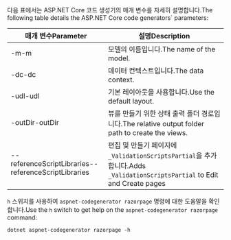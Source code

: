 <a name="codegenerator"></a> <span data-ttu-id="138c1-101">다음 표에서는 ASP.NET Core 코드 생성기의 매개 변수를 자세히 설명합니다.</span><span class="sxs-lookup"><span data-stu-id="138c1-101">The following table details the ASP.NET Core code generators\` parameters:</span></span>

| <span data-ttu-id="138c1-102">매개 변수</span><span class="sxs-lookup"><span data-stu-id="138c1-102">Parameter</span></span>               | <span data-ttu-id="138c1-103">설명</span><span class="sxs-lookup"><span data-stu-id="138c1-103">Description</span></span>|
| ----------------- | ------------ |
| <span data-ttu-id="138c1-104">-m</span><span class="sxs-lookup"><span data-stu-id="138c1-104">-m</span></span>  | <span data-ttu-id="138c1-105">모델의 이름입니다.</span><span class="sxs-lookup"><span data-stu-id="138c1-105">The name of the model.</span></span> |
| <span data-ttu-id="138c1-106">-dc</span><span class="sxs-lookup"><span data-stu-id="138c1-106">-dc</span></span>  | <span data-ttu-id="138c1-107">데이터 컨텍스트입니다.</span><span class="sxs-lookup"><span data-stu-id="138c1-107">The data context.</span></span> |
| <span data-ttu-id="138c1-108">-udl</span><span class="sxs-lookup"><span data-stu-id="138c1-108">-udl</span></span> | <span data-ttu-id="138c1-109">기본 레이아웃을 사용합니다.</span><span class="sxs-lookup"><span data-stu-id="138c1-109">Use the default layout.</span></span> |
| <span data-ttu-id="138c1-110">-outDir</span><span class="sxs-lookup"><span data-stu-id="138c1-110">-outDir</span></span> | <span data-ttu-id="138c1-111">뷰를 만들기 위한 상태 출력 폴더 경로입니다.</span><span class="sxs-lookup"><span data-stu-id="138c1-111">The relative output folder path to create the views.</span></span> |
| <span data-ttu-id="138c1-112">--referenceScriptLibraries</span><span class="sxs-lookup"><span data-stu-id="138c1-112">--referenceScriptLibraries</span></span> | <span data-ttu-id="138c1-113">편집 및 만들기 페이지에 `_ValidationScriptsPartial`을 추가합니다.</span><span class="sxs-lookup"><span data-stu-id="138c1-113">Adds `_ValidationScriptsPartial` to Edit and Create pages</span></span> |

<span data-ttu-id="138c1-114">`h` 스위치를 사용하여 `aspnet-codegenerator razorpage` 명령에 대한 도움말을 확인합니다.</span><span class="sxs-lookup"><span data-stu-id="138c1-114">Use the `h` switch to get help on the `aspnet-codegenerator razorpage` command:</span></span>

```console
dotnet aspnet-codegenerator razorpage -h
```

